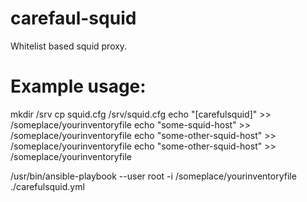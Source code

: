 # carefaul-squid
Whitelist based squid proxy.

# Example usage:
mkdir /srv
cp squid.cfg /srv/squid.cfg
echo "[carefulsquid]" >> /someplace/yourinventoryfile
echo "some-squid-host" >> /someplace/yourinventoryfile
echo "some-other-squid-host" >> /someplace/yourinventoryfile
echo "some-other-squid-host" >> /someplace/yourinventoryfile

/usr/bin/ansible-playbook --user root -i /someplace/yourinventoryfile ./carefulsquid.yml
